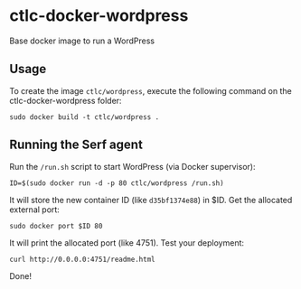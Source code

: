 ctlc-docker-wordpress
==================

Base docker image to run a WordPress


Usage
-----

To create the image `ctlc/wordpress`, execute the following command on the ctlc-docker-wordpress folder:

	sudo docker build -t ctlc/wordpress .

Running the Serf agent
------------------------

Run the `/run.sh` script to start WordPress (via Docker supervisor):

	ID=$(sudo docker run -d -p 80 ctlc/wordpress /run.sh)

It will store the new container ID (like `d35bf1374e88`) in $ID. Get the allocated external port:

	sudo docker port $ID 80

It will print the allocated port (like 4751). Test your deployment:

	curl http://0.0.0.0:4751/readme.html

Done!